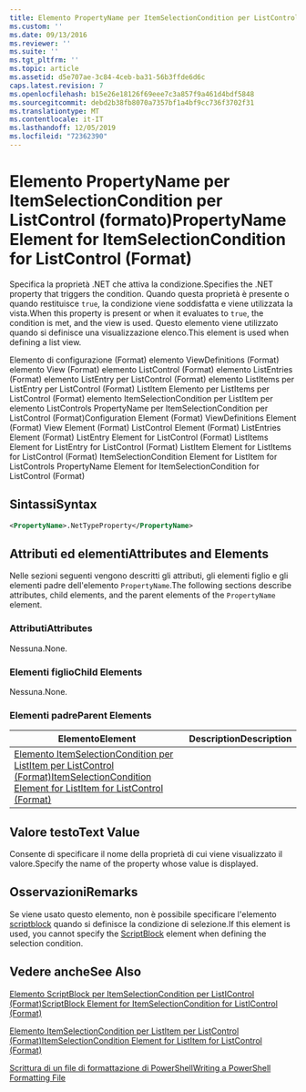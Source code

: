 ```yaml
---
title: Elemento PropertyName per ItemSelectionCondition per ListControl (Format) | Microsoft Docs
ms.custom: ''
ms.date: 09/13/2016
ms.reviewer: ''
ms.suite: ''
ms.tgt_pltfrm: ''
ms.topic: article
ms.assetid: d5e707ae-3c84-4ceb-ba31-56b3ffde6d6c
caps.latest.revision: 7
ms.openlocfilehash: b15e26e18126f69eee7c3a857f9a461d4bdf5848
ms.sourcegitcommit: debd2b38fb8070a7357bf1a4bf9cc736f3702f31
ms.translationtype: MT
ms.contentlocale: it-IT
ms.lasthandoff: 12/05/2019
ms.locfileid: "72362390"
---
```

# <a name="propertyname-element-for-itemselectioncondition-for-listcontrol-format"></a><span data-ttu-id="aa695-102">Elemento PropertyName per ItemSelectionCondition per ListControl (formato)</span><span class="sxs-lookup"><span data-stu-id="aa695-102">PropertyName Element for ItemSelectionCondition for ListControl (Format)</span></span>

<span data-ttu-id="aa695-103">Specifica la proprietà .NET che attiva la condizione.</span><span class="sxs-lookup"><span data-stu-id="aa695-103">Specifies the .NET property that triggers the condition.</span></span> <span data-ttu-id="aa695-104">Quando questa proprietà è presente o quando restituisce `true`, la condizione viene soddisfatta e viene utilizzata la vista.</span><span class="sxs-lookup"><span data-stu-id="aa695-104">When this property is present or when it evaluates to `true`, the condition is met, and the view is used.</span></span> <span data-ttu-id="aa695-105">Questo elemento viene utilizzato quando si definisce una visualizzazione elenco.</span><span class="sxs-lookup"><span data-stu-id="aa695-105">This element is used when defining a list view.</span></span>

<span data-ttu-id="aa695-106">Elemento di configurazione (Format) elemento ViewDefinitions (Format) elemento View (Format) elemento ListControl (Format) elemento ListEntries (Format) elemento ListEntry per ListControl (Format) elemento ListItems per ListEntry per ListControl (Format) ListItem Elemento per ListItems per ListControl (Format) elemento ItemSelectionCondition per ListItem per elemento ListControls PropertyName per ItemSelectionCondition per ListControl (Format)</span><span class="sxs-lookup"><span data-stu-id="aa695-106">Configuration Element (Format) ViewDefinitions Element (Format) View Element (Format) ListControl Element (Format) ListEntries Element (Format) ListEntry Element for ListControl (Format) ListItems Element for ListEntry for ListControl (Format) ListItem Element for ListItems for ListControl (Format) ItemSelectionCondition Element for ListItem for ListControls PropertyName Element for ItemSelectionCondition for ListControl (Format)</span></span>

## <a name="syntax"></a><span data-ttu-id="aa695-107">Sintassi</span><span class="sxs-lookup"><span data-stu-id="aa695-107">Syntax</span></span>

```xml
<PropertyName>.NetTypeProperty</PropertyName>
```

## <a name="attributes-and-elements"></a><span data-ttu-id="aa695-108">Attributi ed elementi</span><span class="sxs-lookup"><span data-stu-id="aa695-108">Attributes and Elements</span></span>

<span data-ttu-id="aa695-109">Nelle sezioni seguenti vengono descritti gli attributi, gli elementi figlio e gli elementi padre dell'elemento `PropertyName`.</span><span class="sxs-lookup"><span data-stu-id="aa695-109">The following sections describe attributes, child elements, and the parent elements of the `PropertyName` element.</span></span>

### <a name="attributes"></a><span data-ttu-id="aa695-110">Attributi</span><span class="sxs-lookup"><span data-stu-id="aa695-110">Attributes</span></span>

<span data-ttu-id="aa695-111">Nessuna.</span><span class="sxs-lookup"><span data-stu-id="aa695-111">None.</span></span>

### <a name="child-elements"></a><span data-ttu-id="aa695-112">Elementi figlio</span><span class="sxs-lookup"><span data-stu-id="aa695-112">Child Elements</span></span>

<span data-ttu-id="aa695-113">Nessuna.</span><span class="sxs-lookup"><span data-stu-id="aa695-113">None.</span></span>

### <a name="parent-elements"></a><span data-ttu-id="aa695-114">Elementi padre</span><span class="sxs-lookup"><span data-stu-id="aa695-114">Parent Elements</span></span>

|<span data-ttu-id="aa695-115">Elemento</span><span class="sxs-lookup"><span data-stu-id="aa695-115">Element</span></span>|<span data-ttu-id="aa695-116">Description</span><span class="sxs-lookup"><span data-stu-id="aa695-116">Description</span></span>|
|-------------|-----------------|
|[<span data-ttu-id="aa695-117">Elemento ItemSelectionCondition per ListItem per ListControl (Format)</span><span class="sxs-lookup"><span data-stu-id="aa695-117">ItemSelectionCondition Element for ListItem for ListControl (Format)</span></span>](./itemselectioncondition-element-for-listitem-for-listcontrol-format.md)||

## <a name="text-value"></a><span data-ttu-id="aa695-118">Valore testo</span><span class="sxs-lookup"><span data-stu-id="aa695-118">Text Value</span></span>

<span data-ttu-id="aa695-119">Consente di specificare il nome della proprietà di cui viene visualizzato il valore.</span><span class="sxs-lookup"><span data-stu-id="aa695-119">Specify the name of the property whose value is displayed.</span></span>

## <a name="remarks"></a><span data-ttu-id="aa695-120">Osservazioni</span><span class="sxs-lookup"><span data-stu-id="aa695-120">Remarks</span></span>

<span data-ttu-id="aa695-121">Se viene usato questo elemento, non è possibile specificare l'elemento [scriptblock](./scriptblock-element-for-itemselectioncondition-for-listcontrol-format.md) quando si definisce la condizione di selezione.</span><span class="sxs-lookup"><span data-stu-id="aa695-121">If this element is used, you cannot specify the [ScriptBlock](./scriptblock-element-for-itemselectioncondition-for-listcontrol-format.md) element when defining the selection condition.</span></span>

## <a name="see-also"></a><span data-ttu-id="aa695-122">Vedere anche</span><span class="sxs-lookup"><span data-stu-id="aa695-122">See Also</span></span>

[<span data-ttu-id="aa695-123">Elemento ScriptBlock per ItemSelectionCondition per ListIControl (Format)</span><span class="sxs-lookup"><span data-stu-id="aa695-123">ScriptBlock Element for ItemSelectionCondition for ListIControl (Format)</span></span>](./scriptblock-element-for-itemselectioncondition-for-listcontrol-format.md)

[<span data-ttu-id="aa695-124">Elemento ItemSelectionCondition per ListItem per ListControl (Format)</span><span class="sxs-lookup"><span data-stu-id="aa695-124">ItemSelectionCondition Element for ListItem for ListControl (Format)</span></span>](./itemselectioncondition-element-for-listitem-for-listcontrol-format.md)

[<span data-ttu-id="aa695-125">Scrittura di un file di formattazione di PowerShell</span><span class="sxs-lookup"><span data-stu-id="aa695-125">Writing a PowerShell Formatting File</span></span>](./writing-a-powershell-formatting-file.md)
